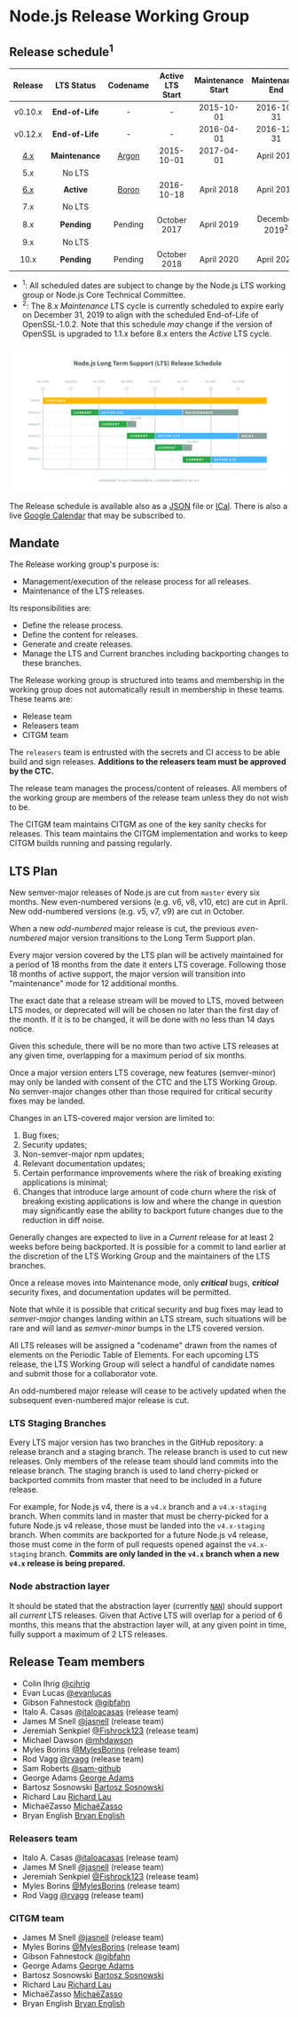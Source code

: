 # Node.js Release Working Group

## Release schedule<sup>1</sup>

| Release |  LTS Status   | Codename | Active LTS Start | Maintenance Start | Maintenance End |
|   :--:  |    :---:      |   :---:  |       :---:      |       :---:       |      :---:      |
|  v0.10.x  |**End-of-Life**|    -     |        -         |    2015-10-01     |   2016-10-31    |
|  v0.12.x  |**End-of-Life**|    -     |        -         |    2016-04-01     |   2016-12-31    |
| [4.x][] |**Maintenance**| [Argon][]|    2015-10-01    |    2017-04-01     |   April 2018    |
|  5.x    |No LTS         |          |                  |                   |                 |
| [6.x][] |**Active**     | [Boron][]|    2016-10-18    |    April 2018     |   April 2019    |
|  7.x    |No LTS         |          |                  |                   |                 |
|  8.x    |**Pending**    | Pending  |    October 2017  |    April 2019     |   December 2019<sup>2</sup> |
|  9.x    |No LTS         |          |                  |                   |                 |
| 10.x    |**Pending**    | Pending  |    October 2018  |    April 2020     |   April 2021    |

* <sup>1</sup>: All scheduled dates are subject to change by the Node.js LTS
  working group or Node.js Core Technical Committee.
* <sup>2</sup>: The 8.x *Maintenance* LTS cycle is currently scheduled to expire
  early on December 31, 2019 to align with the scheduled End-of-Life of
  OpenSSL-1.0.2. Note that this schedule *may* change if the version of OpenSSL
  is upgraded to 1.1.x before 8.x enters the *Active* LTS cycle.

<p><img src="schedule.png" alt="LTS Schedule"/></p>

The Release schedule is available also as a [JSON][] file or [ICal][]. There is
also a live [Google Calendar][] that may be subscribed to.

## Mandate

The Release working group's purpose is:

* Management/execution of the release process for all releases.
* Maintenance of the LTS releases.

Its responsibilities are:

* Define the release process.
* Define the content for releases.
* Generate and create releases. 
* Manage the LTS and Current branches including backporting changes to 
  these branches.

The Release working group is structured into teams and membership in
the working group does not automatically result in membership in these
teams. These teams are:

* Release team
* Releasers team
* CITGM team

The `releasers` team is entrusted with the secrets and CI access to be able
build and sign releases.  **Additions to the releasers team must be approved
by the CTC.**

The release team manages the process/content of releases.
All members of the working group are members of the release team unless
they do not wish to be.

The CITGM team maintains CITGM as one of the key sanity checks for releases.
This team maintains the CITGM implementation and works to keep CITGM
builds running and passing regularly.

## LTS Plan

New semver-major releases of Node.js are cut from `master` every six months.
New even-numbered versions (e.g. v6, v8, v10, etc) are cut in April. New
odd-numbered versions (e.g. v5, v7, v9) are cut in October.

When a new *odd-numbered* major release is cut, the previous *even-numbered*
major version transitions to the Long Term Support plan.

Every major version covered by the LTS plan will be actively maintained for a
period of 18 months from the date it enters LTS coverage. Following those 18
months of active support, the major version will transition into "maintenance"
mode for 12 additional months.

The exact date that a release stream will be moved to LTS, moved between LTS
modes, or deprecated will will be chosen no later than the first day of the month.
If it is to be changed, it will be done with no less than 14 days notice.

Given this schedule, there will be no more than two active LTS releases at any
given time, overlapping for a maximum period of six months.

Once a major version enters LTS coverage, new features (semver-minor) may only
be landed with consent of the CTC and the LTS Working Group. No semver-major
changes other than those required for critical security fixes may be landed.

Changes in an LTS-covered major version are limited to:

1. Bug fixes;
2. Security updates;
3. Non-semver-major npm updates;
4. Relevant documentation updates;
5. Certain performance improvements where the risk of breaking existing
   applications is minimal;
6. Changes that introduce large amount of code churn where the risk of breaking
   existing applications is low and where the change in question may
   significantly ease the ability to backport future changes due to the
   reduction in diff noise.

Generally changes are expected to live in a *Current* release for at least 2
weeks before being backported. It is possible for a commit to land earlier at
the discretion of the LTS Working Group and the maintainers of the LTS branches.

Once a release moves into Maintenance mode, only ***critical*** bugs,
***critical*** security fixes, and documentation updates will be permitted.

Note that while it is possible that critical security and bug fixes may lead to
*semver-major* changes landing within an LTS stream, such situations will be
rare and will land as *semver-minor* bumps in the LTS covered version.

All LTS releases will be assigned a "codename" drawn from the names of elements
on the Periodic Table of Elements. For each upcoming LTS release, the LTS
Working Group will select a handful of candidate names and submit those for a
collaborator vote.

An odd-numbered major release will cease to be actively updated when the
subsequent even-numbered major release is cut.

### LTS Staging Branches

Every LTS major version has two branches in the GitHub repository: a release
branch and a staging branch. The release branch is used to cut new releases.
Only members of the release team should land commits into the release branch.
The staging branch is used to land cherry-picked or backported commits from
master that need to be included in a future release.

For example, for Node.js v4, there is a `v4.x` branch and a `v4.x-staging`
branch. When commits land in master that must be cherry-picked for a future
Node.js v4 release, those must be landed into the `v4.x-staging` branch. When
commits are backported for a future Node.js v4 release, those must come in the
form of pull requests opened against the `v4.x-staging` branch. **Commits are
only landed in the `v4.x` branch when a new `v4.x` release is being prepared.**

### Node abstraction layer

It should be stated that the abstraction layer (currently [`NAN`][]) should
support all *current* LTS releases. Given that Active LTS will overlap
for a period of 6 months, this means that the abstraction layer will, at
any given point in time, fully support a maximum of 2 LTS releases.

[Argon]: https://nodejs.org/download/release/latest-argon/
[Boron]: https://nodejs.org/download/release/latest-boron/
[4.x]: https://nodejs.org/download/release/latest-v4.x/
[6.x]: https://nodejs.org/download/release/latest-v6.x/
[Google Calendar]: https://calendar.google.com/calendar/ical/eln7trd6k7n6asgg49bu2vqn4s%40group.calendar.google.com/public/basic.ics
[JSON]: schedule.json
[ICal]: schedule.ical
[`NAN`]: https://github.com/nodejs/nan

## Release Team members
* Colin Ihrig [@cjhrig](https://github.com/cjihrig)
* Evan Lucas [@evanlucas](https://github.com/evanlucas)
* Gibson Fahnestock [@gibfahn](https://github.com/gibfahn)
* Italo A. Casas [@italoacasas](https://github.com/italoacasas) (release team)
* James M Snell [@jasnell](https://github.com/jasnell) (release team)
* Jeremiah Senkpiel [@Fishrock123](https://github.com/Fishrock123) (release team)
* Michael Dawson [@mhdawson](https://github.com/mhdawson)
* Myles Borins [@MylesBorins](https://github.com/MylesBorins) (release team)
* Rod Vagg [@rvagg](https://github.com/rvagg) (release team)
* Sam Roberts [@sam-github](https://github.com/sam-github)
* George Adams [George Adams](https://github.com/gdams)
* Bartosz Sosnowski [Bartosz Sosnowski](https://github.com/bzoz)
* Richard Lau [Richard Lau](https://github.com/richardlau)
* MichaëZasso [MichaëZasso](https://github.com/targos)
* Bryan English [Bryan English](https://github.com/bengl)

### Releasers team
* Italo A. Casas [@italoacasas](https://github.com/italoacasas) (release team)
* James M Snell [@jasnell](https://github.com/jasnell) (release team)
* Jeremiah Senkpiel [@Fishrock123](https://github.com/Fishrock123) (release team)
* Myles Borins [@MylesBorins](https://github.com/MylesBorins) (release team)
* Rod Vagg [@rvagg](https://github.com/rvagg) (release team)

### CITGM team
* James M Snell [@jasnell](https://github.com/jasnell) (release team)
* Myles Borins [@MylesBorins](https://github.com/MylesBorins) (release team)
* Gibson Fahnestock [@gibfahn](https://github.com/gibfahn)
* George Adams [George Adams](https://github.com/gdams)
* Bartosz Sosnowski [Bartosz Sosnowski](https://github.com/bzoz)
* Richard Lau [Richard Lau](https://github.com/richardlau)
* MichaëZasso [MichaëZasso](https://github.com/targos)
* Bryan English [Bryan English](https://github.com/bengl)
